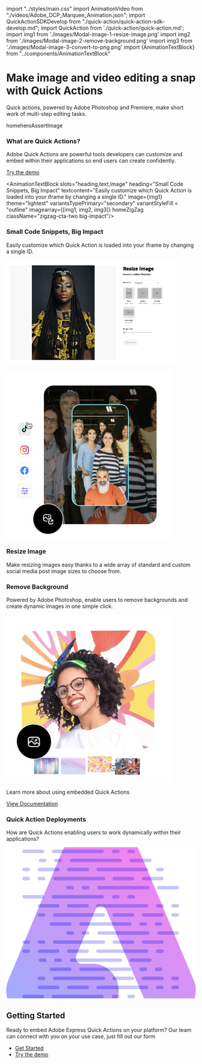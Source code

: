 import "../styles/main.css"
import AnimationVideo from "./videos/Adobe_DCP_Marquee_Animation.json";
import QuickActionSDKDevelop from "./quick-action/quick-action-sdk-develop.md";
import QuickAction from './quick-action/quick-action.md';
import img1 from './images/Modal-image-1-resize-image.png'
import img2 from './images/Modal-image-2-remove-background.png'
import img3 from './images/Modal-image-3-convert-to-png.png'
import {AnimationTextBlock} from "../components/AnimationTextBlock"

<Hero slots="heading, text,  assetsImg" customLayout variant="video" animationVideo={AnimationVideo} className="express-editor-hero-block"/>

# Make image and video editing a snap with Quick Actions

Quick actions, powered by Adobe Photoshop and Premiere, make short work of multi-step editing tasks.

homeheroAssertImage

<AnnouncementBlock slots="heading, text, button" className="announcement-embed-editor quick-action"/>

### What are Quick Actions?

Adobe Quick Actions are powerful tools developers can customize and embed within their applications so end users can create confidently.

[Try the demo](https://adobe.io)

<WrapperComponent slots="content" theme="lightest" className="editing-content" />

<QuickAction/>

<AnimationTextBlock slots="heading,text,image" heading="Small Code Snippets, Big Impact" textcontent="Easily customize which Quick Action is loaded into your iframe by changing a single ID." image={img1} theme="lightest"  variantsTypePrimary="secondary" variantStyleFill = "outline" imagearray={[img1, img2, img3]}  homeZigZag className="zigzag-cta-two big-impact"/>

### Small Code Snippets, Big Impact

Easily customize which Quick Action is loaded into your iframe by changing a single ID.

![EMPTY_ALT](./images/Modal-image-1-resize-image.png)

<TextBlock slots="image, heading,text" theme="lightest" headerElementType="h2" variantsTypePrimary='secondary' variantStyleFill = "outline" homeZigZag className="stremline-workflow"/>

![EMPTY_ALT](./images/Resize-Image-Main_PosterImage.png)

### Resize Image

Make resizing images easy thanks to a wide array of standard and custom social media post image sizes to choose from.

<TextBlock slots="heading,text,image" theme="light" headerElementType="h2" variantsTypePrimary='secondary' variantStyleFill = "outline"   homeZigZag className=" zigzag-cta-two stremline-workflow remove-bg"/>

### Remove Background

Powered by Adobe Photoshop, enable users to remove backgrounds and create dynamic images in one simple click.

![EMPTY_ALT](./images/Background-Remover_PosterImage.png)

<AnnouncementBlock slots="text, button" theme="lightest" className="announcement-embed-editor quick-action"/>

Learn more about using embedded Quick Actions

[View Documentation](https://adobe.io)

<TextBlock slots="heading,text" theme="light" headerElementType="h2" variantsTypePrimary='secondary' variantStyleFill = "outline" homeZigZag className="stremline-workflow customer-experience"/>

### Quick Action Deployments

How are Quick Actions enabling users to work dynamically within their applications?

<WrapperComponent slots="content" repeat="1" theme="light" className="acrobat letter breakout QuickActionSDKDevelop "/>

<QuickActionSDKDevelop/>

<SummaryBlock slots=" image , heading, text, buttons" className="getting-started" />

![Getting Started](./images/Summary-Block-image.svg)

## Getting Started

Ready to embed Adobe Express Quick Actions on your platform? Our team can connect with you on your use case, just fill out our form

- [Get Started](https://adobe.io)
- [Try the demo](https://adobe.io)